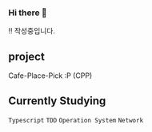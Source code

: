 ### Hi there 👋
!! 작성중입니다.

## project 
Cafe-Place-Pick :P (CPP)

## Currently Studying
`Typescript` `TDD` `Operation System` `Network`


<!--
**gimmicks-u/gimmicks-u** is a ✨ _special_ ✨ repository because its `README.md` (this file) appears on your GitHub profile.

Here are some ideas to get you started:

- 🔭 I’m currently working on ...
- 🌱 I’m currently learning ...
- 👯 I’m looking to collaborate on ...
- 🤔 I’m looking for help with ...
- 💬 Ask me about ...
- 📫 How to reach me: ...
- 😄 Pronouns: ...
- ⚡ Fun fact: ...
-->
